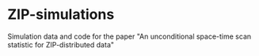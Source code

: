 # ZIP-simulations
Simulation data and code for the paper "An unconditional space-time scan statistic for ZIP-distributed data"
